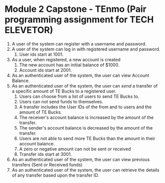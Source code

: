 # Module 2 Capstone - TEnmo (Pair programming assignment for TECH ELEVETOR)
1. A user of the system can register with a username and password.
2. A user of the system can log in with registered username and password.
   1. User ids start at 1001.
3. As a user, when registered, a new account is created
   1. The new account has an initial balance of $1000.
   2. Account ids start at 2001.
4. As an authenticated user of the system, the user can view Account Balance.
5. As an authenticated user of the system, the user can *send* a transfer of a specific amount of TE Bucks to a registered user.
   1. Users can choose from a list of users to send TE Bucks to.
   2. Users can not send funds to themselves.
   3. A transfer includes the User IDs of the from and to users and the amount of TE Bucks.
   4. The receiver's account balance is increased by the amount of the transfer.
   5. The sender's account balance is decreased by the amount of the transfer.
   6. Users are not able to send more TE Bucks than the amount in their account balance.
   7. A zero or negative amount can not be sent or received
   9. Transfer ids start at 3001.
6. As an authenticated user of the system, the user can view previous transfers (Sent or Received funds)
7. As an authenticated user of the system, the user can retrieve the details of any transfer based upon the transfer ID.  
